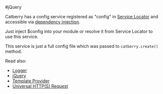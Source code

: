 #jQuery

Catberry has a config service registered as "config" in 
[Service Locator](../service-locator.md) and accessible via 
[dependency injection](../dependency-injection.md).

Just inject $config into your module or resolve it from 
Service Locator to use this service.

This service is just a full config file which was passed to `catberry.create()`
method.

Read also:

* [Logger](logger.md)
* [jQuery](jquery.md)
* [Template Provider](template-provider.md)
* [Universal HTTP(S) Request](universal-http-request.md)